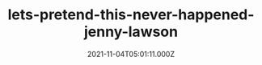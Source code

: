 ---
categories:
  - Anime & Manga
  - Books
  - Coding
  - Etc
  - Games
  
  - Movies & TV
  - Music
  - Pesonal
date: 2021-11-04T05:01:11.000Z
description: ''
draft: true
images: []
lead: ''
reddit: ''
series: ''
slug: lets-pretend-this-never-happened-jenny-lawson
tags: []
thumbnail: ''
title: lets-pretend-this-never-happened-jenny-lawson
toc: false
tweetId: ''

---